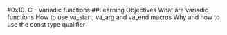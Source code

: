 #0x10. C - Variadic functions
##Learning Objectives
What are variadic functions
How to use va_start, va_arg and va_end macros
Why and how to use the const type qualifier
